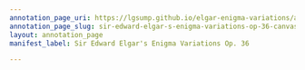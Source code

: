```yaml
---
annotation_page_uri: https://lgsump.github.io/elgar-enigma-variations/annotations/sir-edward-elgar-s-enigma-variations-op-36-canvas-1-movements.json
annotation_page_slug: sir-edward-elgar-s-enigma-variations-op-36-canvas-1-movements
layout: annotation_page
manifest_label: Sir Edward Elgar's Enigma Variations Op. 36

---
```

